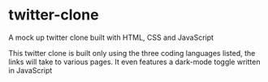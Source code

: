 # twitter-clone
A mock up twitter clone built with HTML, CSS and JavaScript

This twitter clone is built only using the three coding languages listed, the links will take to various pages. 
It even features a dark-mode toggle written in JavaScript
